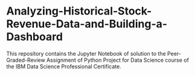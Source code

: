 # Analyzing-Historical-Stock-Revenue-Data-and-Building-a-Dashboard
This repository contains the Jupyter Notebook of solution to the Peer-Graded-Review Assignment of Python Project for Data Science course of the IBM Data Science Professional Certificate.
